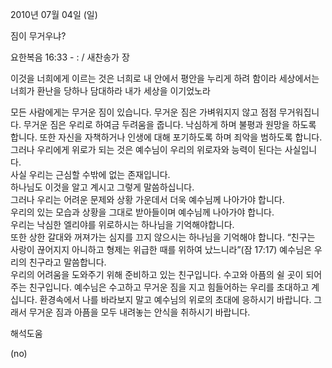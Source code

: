 2010년 07월 04일 (일)

짐이  무거우냐?



요한복음 16:33 - : / 새찬송가  장


이것을 너희에게 이르는 것은 너희로 내 안에서 평안을 누리게 하려 함이라 세상에서는 너희가 환난을 당하나 담대하라 내가 세상을 이기었노라


모든 사람에게는 무거운 짐이 있습니다. 무거운 짐은 가벼워지지 않고 점점 무거워집니다. 무거운 짐은 우리로 하여금 두려움을 줍니다. 낙심하게 하며 불평과 원망을 하도록 합니다. 또한 자신을 자책하거나 인생에 대해 포기하도록 하며 죄악을 범하도록 합니다.  
그러나 우리에게 위로가 되는 것은 예수님이 우리의 위로자와 능력이 된다는 사실입니다.   
사실 우리는 근심할 수밖에 없는 존재입니다.  
하나님도 이것을 알고 계시고 그렇게 말씀하십니다.  
그러나 우리는 어려운 문제와 상황 가운데서 더욱 예수님께 나아가야 합니다.  
우리의 있는 모습과 상황을 그대로 받아들이며 예수님께 나아가야 합니다.  
우리는 낙심한 엘리야를 위로하시는 하나님을 기억해야합니다.  
또한 상한 갈대와 꺼져가는 심지를 끄지 않으시는 하나님을 기억해야 합니다.
 “친구는 사랑이 끊어지지 아니하고 형제는 위급한 때를 위하여 났느니라”(잠 17:17) 
예수님은 우리의 친구라고 말씀합니다.  
우리의 어려움을 도와주기 위해 준비하고 있는 친구입니다. 
수고와 아픔의 쉴 곳이 되어주는 친구입니다. 
예수님은 수고하고 무거운 짐을 지고 힘들어하는 우리를 초대하고 계십니다. 
 환경속에서 나를 바라보지 말고 예수님의 위로의 초대에 응하시기 바랍니다.
그래서 무거운 짐과 아픔을 모두 내려놓는 안식을 취하시기 바랍니다.

해석도움





(no)